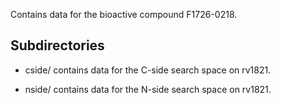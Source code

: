 Contains data for the bioactive compound F1726-0218.

## Subdirectories

- cside/ contains data for the C-side search space on rv1821.

- nside/ contains data for the N-side search space on rv1821.

